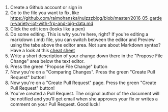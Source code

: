 1. Create a Github account or sign in
2. Go to the file you want to fix, like https://github.com/raimohanska/nulzzzblog/blob/master/2016_05_garden-variety-iot-with-frp-and-big-data.md
3. Click the edit icon (looks like a pen)
4. Do some editing. This is why you're here, right? If you're editing a markdown (.md) file, you can switch between the editor and Preview using the tabs above the editor area. Not sure about Markdown syntax? Have a look at this [cheat sheet](https://github.com/adam-p/markdown-here/wiki/Markdown-Cheatsheet)
5. Write a short description of your change down there in the "Propose File Change" area below the text editor.
6. Press the green "Propose File Change" button
7. Now you're on a "Comparing Changes". Press the green "Create Pull Request" button!
8. Now you're on a "Create Pull Request" page. Press the green "Create Pull Request" button!
9. You've created a Pull Request. The original author of the document will be notified and you'll get email when she approves your fix or writes a comment on your Pull Request. Good luck!
